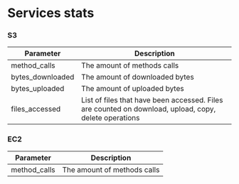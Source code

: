 Services stats
====

### S3
| Parameter        | Description                                                                                           |
|------------------|-------------------------------------------------------------------------------------------------------|
| method_calls     | The amount of methods calls                                                                           |
| bytes_downloaded | The amount of downloaded bytes                                                                        |
| bytes_uploaded   | The amount of uploaded bytes                                                                          |
| files_accessed   | List of files that have been accessed. Files are counted on download, upload, copy, delete operations |

### EC2
| Parameter    | Description                 | 
|--------------|-----------------------------|
| method_calls | The amount of methods calls |
